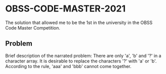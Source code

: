# OBSS-CODE-MASTER-2021

The solution that allowed me to be the 1st in the university in the OBSS Code Master Competition.

## Problem

Brief description of the narrated problem: 
There are only 'a', 'b' and '?' in a character array. It is desirable to replace the characters '?' with 'a' or 'b'. According to the rule, 'aaa' and 'bbb' cannot come together.
